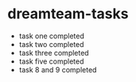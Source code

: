 # dreamteam-tasks
- task one completed
- task two completed
- task three completed
- task five completed
- task 8 and 9 completed
